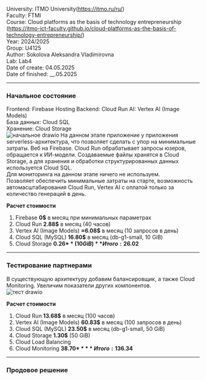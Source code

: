 University: ITMO University(https://itmo.ru/ru/)  
Faculty: FTMI  
Course: Cloud platforms as the basis of technology entrepreneurship (https://itmo-ict-faculty.github.io/cloud-platforms-as-the-basis-of-technology-entrepreneurship/)  
Year: 2024/2025  
Group: U4125  
Author: Sokolova Aleksandra Vladimirovna  
Lab: Lab4  
Date of create: 04.05.2025  
Date of finished: __.05.2025  
___  
### Начальное состояние  
Frontend: Firebase Hosting 
Backend: Cloud Run 
AI: Vertex AI (Image Models)  
База данных: Cloud SQL  
Хранение: Cloud Storage  
![начальное drawio](https://github.com/user-attachments/assets/a43c4f30-e610-45ca-b98f-5eae39b1e3e2)
На данном этапе приложение у приложения serverless-архитектура, что позволяет сделать с упор на минимальные затраты. Веб на Firebase. Cloud Run обрабатывает запросы юзеров, обращается к ИИ-модели. Создаваемые файлы хранятся в Cloud Storage, а для хранения и обработки структурированных данных используется Cloud SQL.   
Для мониторинга на данном этапе ничего не используем.   
Позволяет обеспечить минимальные затраты на старте, возможность автомасштабирования Cloud Run, Vertex AI с оплатой только за количество генераций в день.  

**Расчет стоимости**  
1. Firebase **0$** в месяц при минимальных параметрах
2. Cloud Run **2.88$** в месяц (40 часов)
3. Vertex AI (Image Models) **≈6.08$** в месяц (10 запросов в день)  
4. Cloud SQL (MySQL) **16.80$** в месяц (db-g1-small, 10 GiB)
5. Cloud Storage **0.26$** (10 GiB)  
**Итого: 26.02$**  
___  
### Тестирование партнерами  
В существующую архитектуру добавим балансировщик, а также Cloud Monitoring. Увеличим показатели других компонентов.  
![тест drawio](https://github.com/user-attachments/assets/5acbd3cd-3bd4-4348-bbbc-a215a203ddad)  

**Расчет стоимости**  
1. Cloud Run **13.68$** в месяц (100 часов)
2. Vertex AI (Image Models) **60.83$** в месяц (100 запросов в день)  
3. Cloud SQL (MySQL) **23.50$** в месяц (db-g1-small, 50 GiB)
4. Cloud Storage **1.30$** (50 GiB)
5. Cloud Load Balancing
6. Cloud Monitoring **38.70$**  
**Итого: 136.34$**
___  
### Продовое решение  
